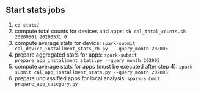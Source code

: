 ## Start stats jobs

1. `cd stats/`
2. compute total counts for devices and apps: `sh cal_total_counts.sh 20200501 20200531 0`
3. compute average stats for device: `spark-submit cal_device_installment_stats_rh.py  --query_month 202005`
4. prepare aggregated stats for apps: `spark-submit prepare_app_installment_stats.py --query_month 202005`
5. compute average stats for apps (must be executed after step 4): `spark-submit cal_app_installment_stats.py --query_month 202005`
6. prepare unclassified apps for local analysis: `spark-submit prepare_app_category.py`
